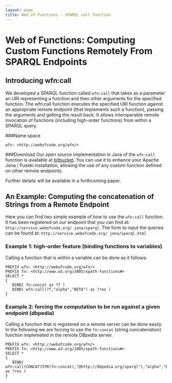```yaml
---
layout: page
title: Web of Functions - SPARQL call function
---
```


Web of Functions: Computing Custom Functions Remotely From SPARQL Endpoints
=================================================================

Introducing wfn:call
-------------------------------

We developed a SPARQL function called `wfn:call` that takes as a parameter an URI representing a function and then other arguments for the specified function.
The wfn:call function executes the specified URI function against an appropriate remote endpoint (that implements such a function), passing the arguments and getting the result back.
It allows interoperable remote invocation of functions (including high-order functions) from within a SPARQL query.


###Name space 

    wfn: <http://webofcode.org/wfn/>
    
###Download
Our open source implementation in Java of the `wfn:call` function is available at [bitbucket](https://bitbucket.org/atzori/callsparql/).
You can use it to enhance your Apache Jena / Fuseki installation, allowing the use of any custom function defined on other remote endpoints.

Further details will be available in a forthcoming paper.





An Example: Computing the concatenation of Strings from a Remote Endpoint
----------
Here you can find two simple example of how to use the `wfn:call` function. It has been registered on our endpoint that you can find at: `http://service.webofcode.org/ jena/sparql`. The form to input the queries can be found at: `http://service.webofcode.org/ jena/sparql.html`


### Example 1: high-order feature (binding functions to variables) 
Calling a function that is within a variable can be done as it follows:

    PREFIX wfn: <http://webofcode.org/wfn/>
    PREFIX fn: <http://www.w3.org/2005/xpath-functions#>
    SELECT *
    {
       BIND( fn:concat as ?f )
       BIND( wfn:call(?f,"alpha","BETA") as ?res )
    } 

### Example 2: forcing the computation to be run against a given endpoint (dbpedia)
Calling a function that is registered on a remote server can be done easily. In the following we are forcing to use the `fn:concat` (string concatenation) function implemeted in the remote DBpedia server.

    PREFIX wfn: <http://webofcode.org/wfn/>
    PREFIX fn: <http://www.w3.org/2005/xpath-functions#>
    SELECT *
    {
       BIND( wfn:call(CONCAT(STR(fn:concat),"@http://dbpedia.org/sparql"),"alpha","BETA") as ?res )
    } 


